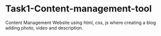 # Task1-Content-management-tool
Content Management Website using html, css, js where creating a blog adding photo, video and description.
